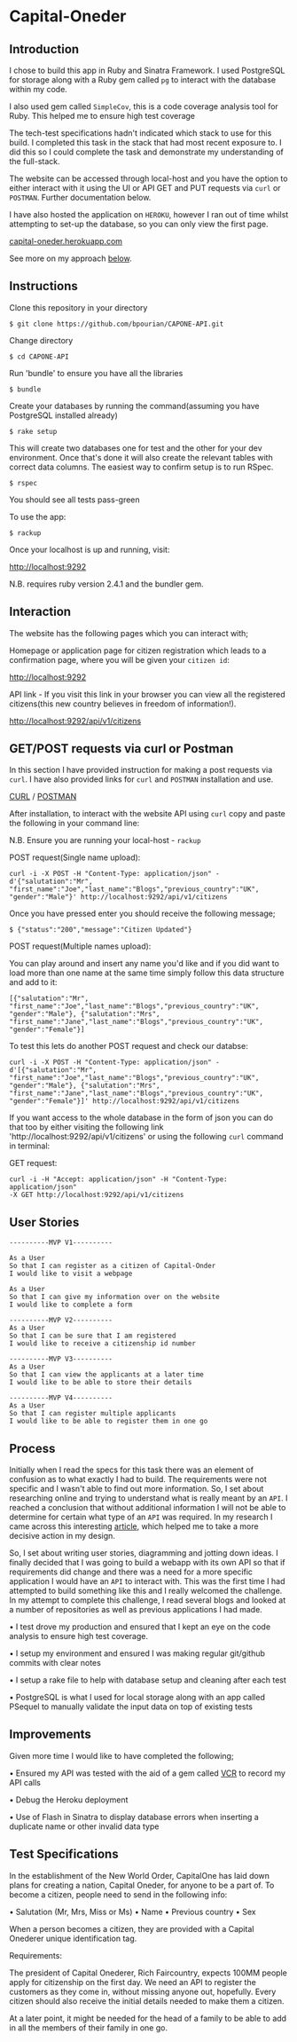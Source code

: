 Capital-Oneder
=============
Introduction
----
I chose to build this app in Ruby and Sinatra Framework. I used PostgreSQL for storage along with a Ruby gem called `pg` to interact with the database within my code.

I also used gem called `SimpleCov`, this is a code coverage analysis tool for Ruby. This helped me to ensure high test coverage

The tech-test specifications hadn't indicated which stack to use for this build. I completed this task in the stack that had most recent exposure to. I did this so I could complete the task and demonstrate my understanding of the full-stack.

The website can be accessed through local-host and you have the option to either interact with it using the UI or API GET and PUT requests via `curl` or `POSTMAN`. Further documentation below.

I have also hosted the application on `HEROKU`, however I ran out of time whilst attempting to set-up the database, so you can only view the first page.

[capital-oneder.herokuapp.com](https://capital-oneder.herokuapp.com/)

See more on my approach <a href='#process'>below</a>.

Instructions
-------

Clone this repository in your directory
```
$ git clone https://github.com/bpourian/CAPONE-API.git
```
Change directory
```
$ cd CAPONE-API
```
Run 'bundle' to ensure you have all the libraries
```
$ bundle
```
Create your databases by running the command(assuming you have PostgreSQL installed already)
```
$ rake setup
```
This will create two databases one for test and the other for your dev environment. Once that's done it will also create
the relevant tables with correct data columns. The easiest way to confirm setup is to run RSpec.
```
$ rspec
```
You should see all tests pass-green

To use the app:
```
$ rackup
```
Once your localhost is up and running, visit:

[http://localhost:9292](http://localhost:9292)

N.B. requires ruby version 2.4.1 and the bundler gem.

Interaction
----

The website has the following pages which you can interact with;

Homepage or application page for citizen registration which leads to a
confirmation page, where you will be given your `citizen id`:

[http://localhost:9292](http://localhost:9292)

API link - If you visit this link in your browser you can view all the registered citizens(this new country
  believes in freedom of information!).

[http://localhost:9292/api/v1/citizens](http://localhost:9292/api/v1/citizens)


GET/POST requests via curl or Postman
-----
In this section I have provided instruction for making a post requests via `curl`.
I have also provided links for `curl` and `POSTMAN` installation and use.

[CURL](https://curl.haxx.se/download.html) / [POSTMAN](https://www.getpostman.com/)

After installation, to interact with the website API using `curl` copy and paste the following
in your command line:

N.B. Ensure you are running your local-host - `rackup`

POST request(Single name upload):
```
curl -i -X POST -H "Content-Type: application/json" -d'{"salutation":"Mr",
"first_name":"Joe","last_name":"Blogs","previous_country":"UK",
"gender":"Male"}' http://localhost:9292/api/v1/citizens
```

Once you have pressed enter you should receive the following message;
```
$ {"status":"200","message":"Citizen Updated"}
```

POST request(Multiple names upload):

You can play around and insert any name you'd like and if you did want to load more than
one name at the same time simply follow this data structure and add to it:
```
[{"salutation":"Mr",
"first_name":"Joe","last_name":"Blogs","previous_country":"UK",
"gender":"Male"}, {"salutation":"Mrs",
"first_name":"Jane","last_name":"Blogs","previous_country":"UK",
"gender":"Female"}]
```
To test this lets do another POST request and check our databse:
```
curl -i -X POST -H "Content-Type: application/json" -d'[{"salutation":"Mr",
"first_name":"Joe","last_name":"Blogs","previous_country":"UK",
"gender":"Male"}, {"salutation":"Mrs",
"first_name":"Jane","last_name":"Blogs","previous_country":"UK",
"gender":"Female"}]' http://localhost:9292/api/v1/citizens

```
If you want access to the whole database in the form of json you can do that too
by either visiting the following link 'http://localhost:9292/api/v1/citizens' or
using the following `curl` command in terminal:

GET request:
```
curl -i -H "Accept: application/json" -H "Content-Type: application/json"
-X GET http://localhost:9292/api/v1/citizens
```
User Stories
---------
```
----------MVP V1----------

As a User
So that I can register as a citizen of Capital-Onder
I would like to visit a webpage

As a User
So that I can give my information over on the website
I would like to complete a form
```
```
----------MVP V2----------
As a User
So that I can be sure that I am registered
I would like to receive a citizenship id number
```
```
----------MVP V3----------
As a User
So that I can view the applicants at a later time
I would like to be able to store their details
```

```
----------MVP V4----------
As a User
So that I can register multiple applicants
I would like to be able to register them in one go
```

Process
------
Initially when I read the specs for this task there was an element of confusion as to what exactly I had to build. The requirements were not specific and I wasn't able to find out more information. So, I set about researching online and trying to understand what is really meant by an `API`. I reached a conclusion that without additional information I will not be able to determine for certain what type of an `API` was required. In my research I came across this interesting [article](https://www.upwork.com/hiring/development/intro-to-apis-what-is-an-api/), which helped me to take a more decisive action in my design.

So, I set about writing user stories, diagramming and jotting down ideas. I finally decided that I was going to build a webapp with its own API so that if requirements did change and there was a need for a more specific application I would have an `API` to interact with. This was the first time I had attempted to build something like this and I really welcomed the challenge. In my attempt to complete this challenge, I read several blogs and looked at a number of repositories as well as previous applications I had made.

• I test drove my production and ensured that I kept an eye on the code analysis to ensure high test coverage.

• I setup my environment and ensured I was making regular git/github commits with clear notes

• I setup a rake file to help with database setup and cleaning after each test

• PostgreSQL is what I used for local storage along with an app called PSequel to manually validate the input data on top of existing tests

Improvements
----
Given more time I would like to have completed the following;

• Ensured my API was tested with the aid of a gem called [VCR](https://github.com/vcr/vcr) to record my API calls

• Debug the Heroku deployment

• Use of Flash in Sinatra to display database errors when inserting a duplicate name or other invalid data type


Test Specifications
------
In the establishment of the New World Order, CapitalOne has laid down plans for creating a
nation, Capital Oneder, for anyone to be a part of. To become a citizen, people need to send in
the following info:

• Salutation (Mr, Mrs, Miss or Ms)
• Name
• Previous country
• Sex

When a person becomes a citizen, they are provided with a Capital Onederer unique
identification tag.

Requirements:

The president of Capital Onederer, Rich Faircountry, expects 100MM people apply for
citizenship on the first day. We need an API to register the customers as they come in, without
missing anyone out, hopefully. Every citizen should also receive the initial details needed to
make them a citizen.

At a later point, it might be needed for the head of a family to be able to add in all the members
of their family in one go.
